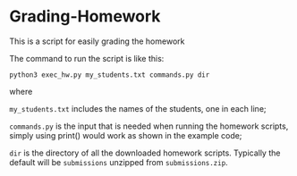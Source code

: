 # Grading-Homework
This is a script for easily grading the homework

The command to run the script is like this:
```
python3 exec_hw.py my_students.txt commands.py dir
```
where 

`my_students.txt` includes the names of the students, one in each line;

`commands.py` is the input that is needed when running the homework scripts, simply using print() would work as shown in the example code;

`dir` is the directory of all the downloaded homework scripts. Typically the default will be `submissions` unzipped from `submissions.zip`.
